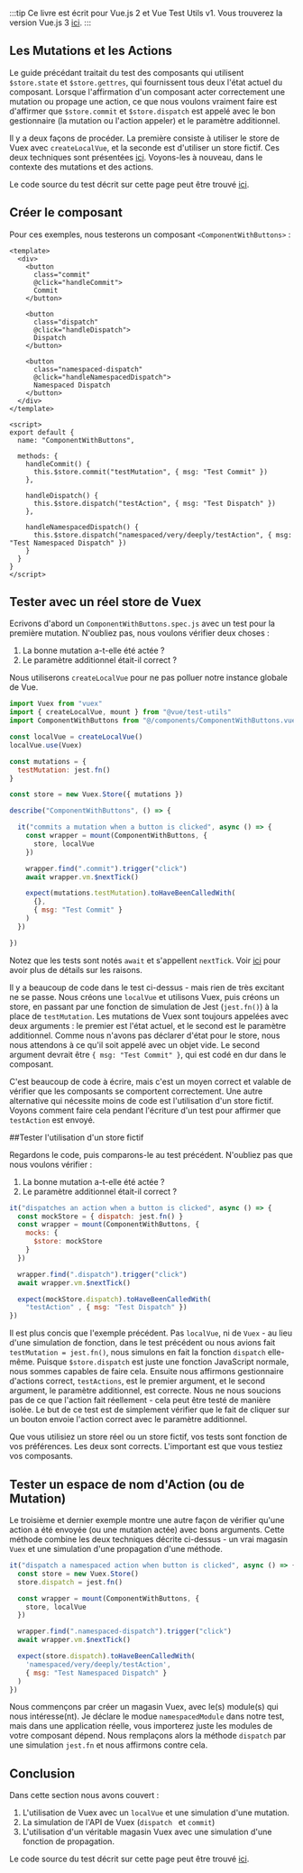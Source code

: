 :::tip Ce livre est écrit pour Vue.js 2 et Vue Test Utils v1.
Vous trouverez la version Vue.js 3 [ici](/v3/fr).
:::

## Les Mutations et les Actions

Le guide précédant traitait du test des composants qui utilisent `$store.state` et `$store.gettres`, qui fournissent tous deux l'état actuel du composant. Lorsque l'affirmation d'un composant acter correctement une mutation ou propage une action, ce que nous voulons vraiment faire est d'affirmer que `$store.commit` et `$store.dispatch` est appelé  avec le bon gestionnaire (la mutation ou l'action appeler) et le paramètre additionnel.

Il y a deux façons de procéder. La première consiste à utiliser le store de Vuex avec `createLocalVue`, et la seconde est d'utiliser un store fictif. Ces deux techniques sont présentées [ici](https://lmiller1990.github.io/vue-testing-handbook/vuex-in-components.html). Voyons-les à nouveau, dans le contexte des mutations et des actions.

Le code source du test décrit sur cette page peut être trouvé [ici](https://github.com/lmiller1990/vue-testing-handbook/tree/master/demo-app/tests/unit/ComponentWithButtons.spec.js).

## Créer le composant

Pour ces exemples, nous testerons un composant `<ComponentWithButtons>` :


```vue
<template>
  <div>
    <button
      class="commit"
      @click="handleCommit">
      Commit
    </button>

    <button
      class="dispatch"
      @click="handleDispatch">
      Dispatch
    </button>

    <button
      class="namespaced-dispatch"
      @click="handleNamespacedDispatch">
      Namespaced Dispatch
    </button>
  </div>
</template>

<script>
export default {
  name: "ComponentWithButtons",

  methods: {
    handleCommit() {
      this.$store.commit("testMutation", { msg: "Test Commit" })
    },

    handleDispatch() {
      this.$store.dispatch("testAction", { msg: "Test Dispatch" })
    },

    handleNamespacedDispatch() {
      this.$store.dispatch("namespaced/very/deeply/testAction", { msg: "Test Namespaced Dispatch" })
    }
  }
}
</script>
```

## Tester avec un réel store de Vuex

Ecrivons d'abord un `ComponentWithButtons.spec.js` avec un test pour la première mutation. N'oubliez pas, nous voulons vérifier deux choses :

1. La bonne mutation a-t-elle été actée ?
2. Le paramètre additionnel était-il correct ?

Nous utiliserons `createLocalVue` pour ne pas polluer notre instance globale de Vue.


```js
import Vuex from "vuex"
import { createLocalVue, mount } from "@vue/test-utils"
import ComponentWithButtons from "@/components/ComponentWithButtons.vue"

const localVue = createLocalVue()
localVue.use(Vuex)

const mutations = {
  testMutation: jest.fn()
}

const store = new Vuex.Store({ mutations })

describe("ComponentWithButtons", () => {

  it("commits a mutation when a button is clicked", async () => {
    const wrapper = mount(ComponentWithButtons, {
      store, localVue
    })

    wrapper.find(".commit").trigger("click")
    await wrapper.vm.$nextTick()    

    expect(mutations.testMutation).toHaveBeenCalledWith(
      {},
      { msg: "Test Commit" }
    )
  })

})
```

Notez que les tests sont notés `await` et s'appellent `nextTick`. Voir [ici](/simulating-user-input.html#writing-the-test) pour avoir plus de détails sur les raisons.

Il y a beaucoup de code dans le test ci-dessus - mais rien de très excitant ne se passe. Nous créons une `localVue` et utilisons Vuex, puis créons un store, en passant par une fonction de simulation de Jest (`jest.fn()`) à la place de `testMutation`. Les mutations de Vuex sont toujours appelées avec deux arguments : le premier est l'état actuel, et le second est le paramètre additionnel. Comme nous n'avons pas déclarer d'état pour le store, nous nous attendons à ce qu'il soit appelé avec un objet vide. Le second argument devrait être `{ msg: "Test Commit" }`, qui est codé en dur dans le composant.

C'est beaucoup de code à écrire, mais c'est un moyen correct et valable de vérifier que les composants se comportent correctement. Une autre alternative qui nécessite moins de code est l'utilisation d'un store fictif. Voyons comment faire cela pendant l'écriture d'un test pour affirmer que `testAction` est envoyé.

##Tester l'utilisation d'un store fictif

Regardons le code, puis comparons-le au test précédent. N'oubliez pas que nous voulons vérifier :

1. La bonne mutation a-t-elle été actée ?
2. Le paramètre additionnel était-il correct ?

```js
it("dispatches an action when a button is clicked", async () => {
  const mockStore = { dispatch: jest.fn() }
  const wrapper = mount(ComponentWithButtons, {
    mocks: {
      $store: mockStore
    }
  })

  wrapper.find(".dispatch").trigger("click")
  await wrapper.vm.$nextTick()

  expect(mockStore.dispatch).toHaveBeenCalledWith(
    "testAction" , { msg: "Test Dispatch" })
})
```
Il est plus concis que l'exemple précédent.  Pas `localVue`, ni de `Vuex` - au lieu d'une simulation de fonction, dans le test précédent ou nous avions fait `testMutation = jest.fn()`, nous simulons en fait la fonction `dispatch` elle-même. Puisque `$store.dispatch` est juste une fonction JavaScript normale, nous sommes capables de faire cela. Ensuite nous affirmons gestionnaire d'actions correct, `testActions`, est le premier argument, et le second argument, le paramètre additionnel, est correcte. Nous ne nous soucions pas de ce que l'action fait réellement - cela peut être testé de manière isolée. Le but de ce test est de simplement vérifier que le fait de cliquer sur un bouton envoie l'action correct avec le paramètre additionnel.

Que vous utilisiez un store réel ou un store fictif, vos tests sont fonction de vos préférences. Les deux sont corrects. L'important est que vous testiez vos composants.

## Tester un espace de nom d'Action (ou de Mutation)

Le troisième et dernier exemple montre une autre façon de vérifier qu'une action a été envoyée (ou une mutation actée) avec bons arguments. Cette méthode combine les deux techniques décrite ci-dessus - un vrai magasin `Vuex` et une simulation d'une propagation d'une méthode.


```js
it("dispatch a namespaced action when button is clicked", async () => {
  const store = new Vuex.Store()
  store.dispatch = jest.fn()

  const wrapper = mount(ComponentWithButtons, {
    store, localVue
  })

  wrapper.find(".namespaced-dispatch").trigger("click")
  await wrapper.vm.$nextTick()

  expect(store.dispatch).toHaveBeenCalledWith(
    'namespaced/very/deeply/testAction',
    { msg: "Test Namespaced Dispatch" }
  )
})
```
Nous commençons par créer un magasin Vuex, avec le(s) module(s) qui nous intéresse(nt). Je déclare le modue `namespacedModule` dans notre test, mais dans une application réelle, vous importerez juste les modules de votre composant dépend. Nous remplaçons alors la méthode `dispatch` par une simulation `jest.fn` et nous affirmons contre cela.

## Conclusion

Dans cette section nous avons couvert :

1. L'utilisation de Vuex avec un `localVue` et une simulation d'une mutation.
2. La simulation de l'API de Vuex (`dispatch ` et `commit`)
3. L'utilisation d'un véritable magasin Vuex avec une simulation d'une fonction de propagation.

Le code source du test décrit sur cette page peut être trouvé [ici](https://github.com/lmiller1990/vue-testing-handbook/tree/master/demo-app/tests/unit/ComponentWithButtons.spec.js).
